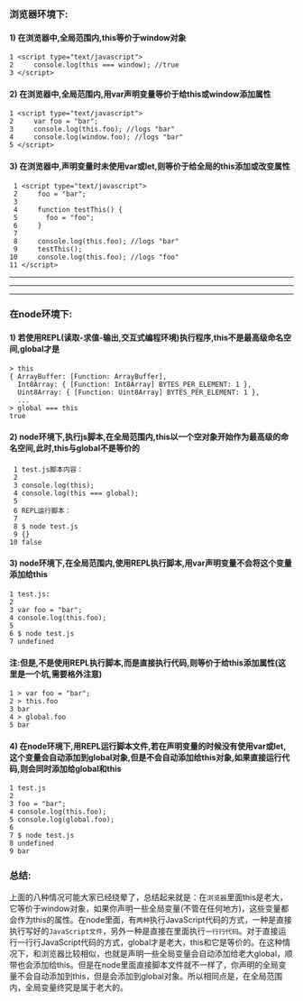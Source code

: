 ### **浏览器环境下:**

#### 1) 在浏览器中,全局范围内,this等价于window对象

```
1 <script type="text/javascript">
2     console.log(this === window); //true
3 </script>
```

#### 2) 在浏览器中,全局范围内,用var声明变量等价于给this或window添加属性

```
1 <script type="text/javascript">
2     var foo = "bar";
3     console.log(this.foo); //logs "bar"
4     console.log(window.foo); //logs "bar"
5 </script>
```

#### 3) 在浏览器中,声明变量时未使用var或let,则等价于给全局的this添加或改变属性

```
 1 <script type="text/javascript">
 2     foo = "bar";
 3 
 4     function testThis() {
 5       foo = "foo";
 6     }
 7 
 8     console.log(this.foo); //logs "bar"
 9     testThis();
10     console.log(this.foo); //logs "foo"
11 </script>
```

------

------

------



### 在node环境下:

#### 1) 若使用REPL(读取-求值-输出,交互式编程环境)执行程序,this不是最高级命名空间,global才是

```
> this
{ ArrayBuffer: [Function: ArrayBuffer],
  Int8Array: { [Function: Int8Array] BYTES_PER_ELEMENT: 1 },
  Uint8Array: { [Function: Uint8Array] BYTES_PER_ELEMENT: 1 },
  ...
> global === this
true
```

#### 2) node环境下,执行js脚本,在全局范围内,this以一个空对象开始作为最高级的命名空间,此时,this与global不是等价的

```
 1 test.js脚本内容：
 2 
 3 console.log(this);
 4 console.log(this === global);
 5 
 6 REPL运行脚本：
 7 
 8 $ node test.js
 9 {}
10 false
```

#### 3) node环境下,在全局范围内,使用REPL执行脚本,用var声明变量不会将这个变量添加给this

```
1 test.js:
2 
3 var foo = "bar";
4 console.log(this.foo);
5 
6 $ node test.js
7 undefined
```

#### 注:但是,不是使用REPL执行脚本,而是直接执行代码,则等价于给this添加属性(这里是一个坑,需要格外注意)

```
1 > var foo = "bar";
2 > this.foo
3 bar
4 > global.foo
5 bar
```

#### 4) 在node环境下,用REPL运行脚本文件,若在声明变量的时候没有使用var或let,这个变量会自动添加到global对象,但是不会自动添加给this对象,如果直接运行代码,则会同时添加给global和this

```
1 test.js
2 
3 foo = "bar";
4 console.log(this.foo);
5 console.log(global.foo);
6 
7 $ node test.js
8 undefined
9 bar
```

### 总结:

上面的八种情况可能大家已经绕晕了，总结起来就是：在`浏览器`里面this是老大，它等价于window对象，如果你声明一些全局变量(不管在任何地方)，这些变量都会作为this的属性。在node里面，有`两种`执行JavaScript代码的方式，一种是直接执行写好的`JavaScript文件`，另外一种是直接在里面执行`一行行代码`。对于直接运行一行行JavaScript代码的方式，global才是老大，this和它是等价的。在这种情况下，和浏览器比较相似，也就是声明一些全局变量会自动添加给老大global，顺带也会添加给this。但是在node里面直接脚本文件就不一样了，你声明的全局变量不会自动添加到this，但是会添加到global对象。所以相同点是，在全局范围内，全局变量终究是属于老大的。 